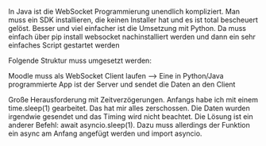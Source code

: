 In Java ist die WebSocket Programmierung unendlich kompliziert. Man muss ein SDK installieren, die keinen Installer hat und es ist total bescheuert gelöst. 
Besser und viel einfacher ist die Umsetzung mit Python. Da muss einfach über pip install websocket nachinstalliert werden und dann ein sehr einfaches Script gestartet werden

Folgende Struktur muss umgesetzt werden:

Moodle muss als WebSocket Client laufen --> Eine in Python/Java programmierte App ist der Server und sendet die Daten an den Client

Große Herausforderung mit Zeitverzögerungen. Anfangs habe ich mit einem time.sleep(1) gearbeitet. Das hat mir alles zerschossen. Die Daten wurden irgendwie gesendet und das Timing wird nicht beachtet. Die Lösung ist ein anderer Befehl: await asyncio.sleep(1). Dazu muss allerdings der Funktion ein async am Anfang angefügt werden und import asyncio.


